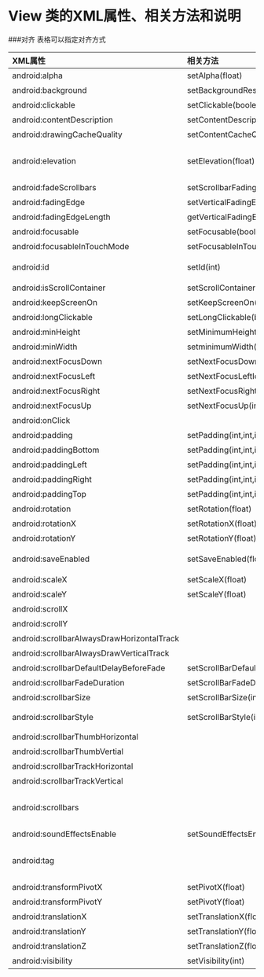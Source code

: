 # View 类的XML属性、相关方法和说明
###对齐
表格可以指定对齐方式

|           XML属性           |         相关方法                       |               说明                                 |
| :-------------------------- |:-------------------------------------- | :--------------------------------------------------|
| android:alpha               | setAlpha(float)                        | 设置该证件的透明度                                 |
| android:background          | setBackgroundResource(int)             | 设置该组件的背景颜色                               |
| android:clickable           | setClickable(boolean)                  | 设置该组件是否可以激发单击事件                     |
| android:contentDescription  | setContentDescription(CharSequence)    | 设置该组件的内容描述信息                           |
| android:drawingCacheQuality | setContentCacheQuality(int)            | 设置该组件所使用的绘制缓存的质量                   |
| android:elevation           | setElevation(float)                    | 设置该组件“浮”起来的高度，通过设置该属性可以让组件呈现3D效果，5.0Material Design中的功能，组件垂直屏幕"浮"起来|
| android:fadeScrollbars      | setScrollbarFadingEnable(boolean)      | 当不使用该组件的滚动条时,是否淡出显示滚动条        |
| android:fadingEdge          | setVerticalFadingEdgeEnable(boolean)   | 设置滚动该组件的组件边界是否使用淡出效果           |
| android:fadingEdgeLength    | getVerticalFadingEdgeLength()          | 设置淡出边界的长度                                 |
| android:focusable           | setFocusable(boolean)                  | 设置该组件是否可以得到焦点                         |
| android:focusableInTouchMode| setFocusableInTouchMode(boolean)       | 设置该组件在触摸模式下是否可以得到焦点             |
| android:id                  | setId(int)                             | 设置该组件的唯一标识。在java代码中通过findViewById获取|
| android:isScrollContainer   | setScrollContainer(boolean)            | 设置该组件是否会强制手机屏幕一直打开               |
| android:keepScreenOn        | setKeepScreenOn(boolean)               | 设置该组件是否会强制手机屏幕一直打开               |
| android:longClickable       | setLongClickable(boolean)              | 设置该组件是否可以相应长单击事件                   |
| android:minHeight           | setMinimumHeight(int)                  | 设置该组件的最小高度                               |
| android:minWidth            | setminimumWidth(int)                   | 设置该组件的最小宽度                               |
| android:nextFocusDown       | setNextFocusDownId(int)                | 设置焦点在该组件上，且单击向下键时获得焦点的组件Id |
| android:nextFocusLeft       | setNextFocusLeftId(int)                | 设置焦点在该组件上，且单击向左键时获得焦点的组件Id |
| android:nextFocusRight      | setNextFocusRight(int)                 | 设置焦点在该组件上，且单击向右时获得焦点的组件Id   |
| android:nextFocusUp         | setNextFocusUp(int)                    | 设置焦点在该组件上，且单击向上时获得焦点组件id     |
| android:onClick         |                     | 为该组件的单击事件绑定监听器     |
| android:padding         | setPadding(int,int,int,int)                    | 在附件的四边设置填充区域     |
| android:paddingBottom         | setPadding(int,int,int,int) | 在组件的下边设置填充区域     |
| android:paddingLeft         | setPadding(int,int,int,int) | 在组件的左边设置填充区域     |
| android:paddingRight         | setPadding(int,int,int,int) | 在组件的右边设置填充区域     |
| android:paddingTop         | setPadding(int,int,int,int) | 在组件的上边设置填充区域     |
| android:rotation         | setRotation(float) | 设置组件旋转的角度    |
| android:rotationX         | setRotationX(float) | 设置该组件绕X轴旋转的角度     |
| android:rotationY         | setRotationY(float) | 设置该组件绕Y轴旋转的角度     |
| android:saveEnabled         | setSaveEnabled(float) | 如果设置为false，那么当该组件被冻结时不会保存它的状态    |
| android:scaleX         | setScaleX(float) | 设置该组件在水平方向的缩放比     |
| android:scaleY         | setScaleY(float) | 设置该组件在垂直方向的缩放比     |
| android:scrollX         |  | 该组件初始化后的水平滚动便宜     |
| android:scrollY         |  | 该组件初始化后的垂直滚动便宜     |
| android:scrollbarAlwaysDrawHorizontalTrack         |  | 设置组件是否显示水平滚动条的轨道     |
| android:scrollbarAlwaysDrawVerticalTrack         |  | 设置组件是否显示垂直滚动条的轨道     |
| android:scrollbarDefaultDelayBeforeFade         | setScrollBarDefaultDelayBeforeFade(int) | 设置滚动条在淡出隐藏之前延迟多少毫秒     |
| android:scrollbarFadeDuration         | setScrollBarFadeDuration(int) | 设置滚动条在淡出隐藏过程需要多少秒     |
| android:scrollbarSize         | setScrollBarSize(int) | 设置垂直滚动条的宽度和水平滚动条的高度     |
| android:scrollbarStyle  | setScrollBarStyle(int) | 设置滚动条的风格和位置。属性有以下值 insideOverlay,insideInset,outsideOverlay,outsideInset	|
| android:scrollbarThumbHorizontal |  | 设置该组件的水平滚动条的滑块对应的Drawable对象 |
| android:scrollbarThumbVertial |  | 设置该组件的垂直滚动条的滑块对应的Drawable对象 |
| android:scrollbarTrackHorizontal |  | 设置该组件的水平滚动条的轨道对应的Drawable对象 |
| android:scrollbarTrackVertical |  | 设置该组件的垂直滚动条的轨道对应的Drawable对象 |
| android:scrollbars |  | 定义该组件滚动时显示几个滚动条。有以下值   none: 不显示滚动条  horizontal:显示水平滚动条 vertical: 显示垂直滚动条 |
| android:soundEffectsEnable | setSoundEffectsEnabled(boolean) | 设置该组件被单击时是否使用音效 |
| android:tag | | 为该组件设置一个字符串类型的tag值。接下来可通过View的getTag()获取该字符串，或通过findViewWithTag()查找该组件 |
| android:transformPivotX | setPivotX(float) | 设置该组件旋转时旋转中心的X坐标 |
| android:transformPivotY | setPivotY(float) | 设置该组件旋转时旋转中心的Y坐标 |
| android:translationX | setTranslationX(float) | 设置该组件在X方向上的位移 |
| android:translationY | setTranslationY(float) | 设置该组件在Y方向上的位移 |
| android:translationZ | setTranslationZ(float) | 设置该组件在Z方向(垂直屏幕方向)上的位移 |
| android:visibility | setVisibility(int) | 设置该组件是否可见 |